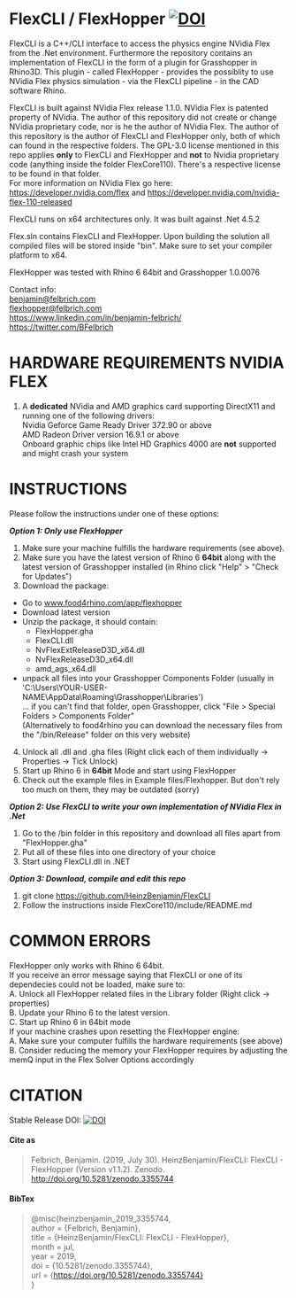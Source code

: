 # FlexCLI / FlexHopper <a href="https://zenodo.org/badge/latestdoi/95669350"><img src="https://zenodo.org/badge/95669350.svg" alt="DOI"></a>
FlexCLI is a C++/CLI interface to access the physics engine NVidia Flex from the .Net environment. Furthermore the repository contains an implementation of FlexCLI in the form of a plugin for Grasshopper in Rhino3D. This plugin - called FlexHopper - provides the possiblity to use NVidia Flex physics simulation - via the FlexCLI pipeline - in the CAD software Rhino.<p>
FlexCLI is built against NVidia Flex release 1.1.0. NVidia Flex is patented property of NVidia. The author of this repository did not create or change NVidia proprietary code, nor is he the author of NVidia Flex. The author of this repository is the author of FlexCLI and FlexHopper only, both of which can found in the respective folders. The GPL-3.0 license mentioned in this repo applies <b>only</b> to FlexCLI and FlexHopper and <b>not</b> to Nvidia proprietary code (anything inside the folder FlexCore110). There's a respective license to be found in that folder.<br>
For more information on NVidia Flex go here: https://developer.nvidia.com/flex and https://developer.nvidia.com/nvidia-flex-110-released<p><p>

FlexCLI runs on x64 architectures only. It was built against .Net 4.5.2<p>
Flex.sln contains FlexCLI and FlexHopper. Upon building the solution all compiled files will be stored inside "bin". Make sure to set your compiler platform to x64.<p>
FlexHopper was tested with Rhino 6 64bit and Grasshopper 1.0.0076

Contact info:<br>
benjamin@felbrich.com<br>
flexhopper@felbrich.com<br>
https://www.linkedin.com/in/benjamin-felbrich/ <br>
https://twitter.com/BFelbrich <br>
    
# HARDWARE REQUIREMENTS NVIDIA FLEX
1. A <b>dedicated</b> NVidia and AMD graphics card supporting DirectX11 and running one of the following drivers:<br>
Nvidia Geforce Game Ready Driver 372.90 or above<br>
AMD Radeon Driver version 16.9.1 or above<br>
Onboard graphic chips like Intel HD Graphics 4000 are <b>not</b> supported and might crash your system
	
# INSTRUCTIONS
Please follow the instructions under one of these options:<p>
<i><b>Option 1: Only use FlexHopper</b></i>
1. Make sure your machine fulfills the hardware requirements (see above).
2. Make sure you have the latest version of Rhino 6 <b>64bit</b> along with the latest version of Grasshopper installed (in Rhino click "Help" > "Check for Updates")
3. Download the package:<br>
- Go to www.food4rhino.com/app/flexhopper<br>
- Download latest version <br>
- Unzip the package, it should contain:<br>
  - FlexHopper.gha<br>
  - FlexCLI.dll<br>
  - NvFlexExtReleaseD3D_x64.dll<br>
  - NvFlexReleaseD3D_x64.dll<br>
  - amd_ags_x64.dll<br>
- unpack all files into your Grasshopper Components Folder (usually in 'C:\Users\YOUR-USER-NAME\AppData\Roaming\Grasshopper\Libraries\')<br>
  ... if you can't find that folder, open Grasshopper, click "File > Special Folders > Components Folder"<br>
  (Alternatively to food4rhino you can download the necessary files from the "/bin/Release" folder on this very website)<br>
4. Unlock all .dll and .gha files (Right click each of them individually -> Properties -> Tick Unlock)
  5. Start up Rhino 6 in <b>64bit</b> Mode and start using FlexHopper<br>
6. Check out the example files in Example files/Flexhopper. But don't rely too much on them, they may be outdated (sorry)

<i><b>Option 2: Use FlexCLI to write your own implementation of NVidia Flex in .Net</i></b>
1. Go to the /bin folder in this repository and download all files apart from "FlexHopper.gha"
2. Put all of these files into one directory of your choice
3. Start using FlexCLI.dll in .NET

<i><b>Option 3: Download, compile and edit this repo</i></b>
1. git clone https://github.com/HeinzBenjamin/FlexCLI
2. Follow the instructions inside FlexCore110/include/README.md

# COMMON ERRORS
FlexHopper only works with Rhino 6 64bit.<br>
If you receive an error message saying that FlexCLI or one of its dependecies could not be loaded, make sure to:<br>
A. Unlock all FlexHopper related files in the Library folder (Right click -> properties)<br>
B. Update your Rhino 6 to the latest version.<br>
C. Start up Rhino 6 in 64bit mode<br>
If your machine crashes upon resetting the FlexHopper engine:<br>
A. Make sure your computer fulfills the hardware requirements (see above)<br>
B. Consider reducing the memory your FlexHopper requires by adjusting the memQ input in the Flex Solver Options accordingly

# CITATION
Stable Release DOI: <a href="https://zenodo.org/badge/latestdoi/95669350"><img src="https://zenodo.org/badge/95669350.svg" alt="DOI"></a>
#### Cite as
> Felbrich, Benjamin. (2019, July 30). HeinzBenjamin/FlexCLI: FlexCLI - FlexHopper (Version v1.1.2). Zenodo. http://doi.org/10.5281/zenodo.3355744
#### BibTex
> @misc{heinzbenjamin_2019_3355744,<br>
>   author       = {Felbrich, Benjamin},<br>
>   title        = {HeinzBenjamin/FlexCLI: FlexCLI - FlexHopper},<br>
>   month        = jul,<br>
>   year         = 2019,<br>
>   doi          = {10.5281/zenodo.3355744},<br>
>   url          = {https://doi.org/10.5281/zenodo.3355744}<br>
> }
